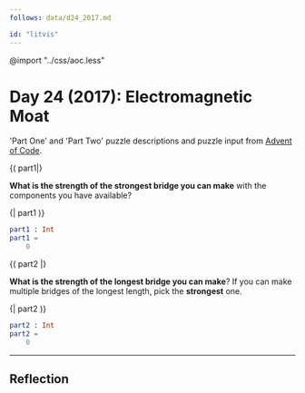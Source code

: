 ```yaml
---
follows: data/d24_2017.md

id: "litvis"
---
```


@import "../css/aoc.less"

# Day 24 (2017): Electromagnetic Moat

'Part One' and 'Part Two' puzzle descriptions and puzzle input from [Advent of Code](https://adventofcode.com/2017/day/24).

{( part1|}

**What is the strength of the strongest bridge you can make** with the components you have available?

{| part1 )}

```elm {l r}
part1 : Int
part1 =
    0
```

{( part2 |}

**What is the strength of the longest bridge you can make**? If you can make multiple bridges of the longest length, pick the **strongest** one.

{| part2 )}

```elm {l r}
part2 : Int
part2 =
    0
```

---

## Reflection

